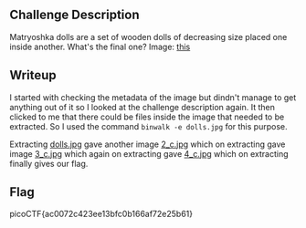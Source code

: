 ## Challenge Description
Matryoshka dolls are a set of wooden dolls of decreasing size placed one inside another. What's the final one? Image: [this](dolls.jpg)

## Writeup
I started with checking the metadata of the image but dindn't manage to get anything out of it so I looked at the challenge description again. It then clicked to me that there could be files inside the image that needed to be extracted. So I used the command `binwalk -e dolls.jpg` for this purpose.

Extracting [dolls.jpg](dolls.jpg) gave another image [2_c.jpg](2_c.jpg) which on extracting gave image [3_c.jpg](3_c.jpg) which again on extracting gave [4_c.jpg](4_c.jpg) which on extracting finally gives our flag.

## Flag
picoCTF{ac0072c423ee13bfc0b166af72e25b61}
